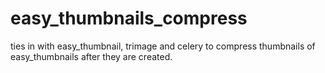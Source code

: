 easy_thumbnails_compress
========================

ties in with easy_thumbnail, trimage and celery to compress thumbnails of easy_thumbnails after they are created.
